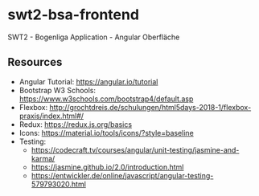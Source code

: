 # swt2-bsa-frontend
SWT2 - Bogenliga Application - Angular Oberfläche

## Resources

- Angular Tutorial: https://angular.io/tutorial 
- Bootstrap W3 Schools: https://www.w3schools.com/bootstrap4/default.asp 
- Flexbox: http://grochtdreis.de/schulungen/html5days-2018-1/flexbox-praxis/index.html#/ 
- Redux: https://redux.js.org/basics 
- Icons: https://material.io/tools/icons/?style=baseline 
- Testing: 
  - https://codecraft.tv/courses/angular/unit-testing/jasmine-and-karma/
  - https://jasmine.github.io/2.0/introduction.html
  - https://entwickler.de/online/javascript/angular-testing-579793020.html
